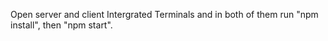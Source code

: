 Open server and client Intergrated Terminals and in both of them run "npm install", then "npm start".